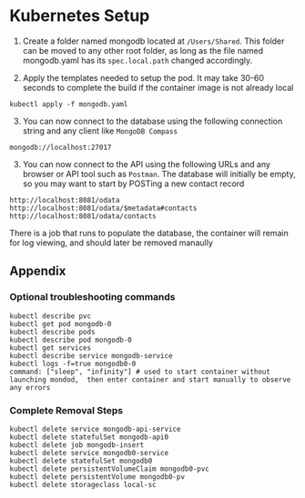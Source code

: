 # Kubernetes Setup

1) Create a folder named mongodb located at `/Users/Shared`.  This folder can be moved to any other root folder, as long as the file named mongodb.yaml has its `spec.local.path` changed accordingly.

2) Apply the templates needed to setup the pod.  It may take 30-60 seconds to complete the build if the container image is not already local

```
kubectl apply -f mongodb.yaml
```

3) You can now connect to the database using the following connection string and any client like `MongoDB Compass`

```
mongodb://localhost:27017
```

3) You can now connect to the API using the following URLs and any browser or API tool such as `Postman`.  The database will initially be empty, so you may want to start by POSTing a new contact record

```
http://localhost:8081/odata
http://localhost:8081/odata/$metadata#contacts
http://localhost:8081/odata/contacts
```

There is a job that runs to populate the database, the container will remain for log viewing, and should later be removed manaully

## Appendix

### Optional troubleshooting commands

```
kubectl describe pvc
kubectl get pod mongodb-0
kubectl describe pods
kubectl describe pod mongodb-0
kubectl get services
kubectl describe service mongodb-service
kubectl logs -f=true mongodb0-0
command: ["sleep", "infinity"] # used to start container without launching mondod,  then enter container and start manually to observe any errors
```

### Complete Removal Steps
```
kubectl delete service mongodb-api-service
kubectl delete statefulSet mongodb-api0
kubectl delete job mongodb-insert
kubectl delete service mongodb0-service
kubectl delete statefulSet mongodb0
kubectl delete persistentVolumeClaim mongodb0-pvc
kubectl delete persistentVolume mongodb0-pv
kubectl delete storageclass local-sc
```
